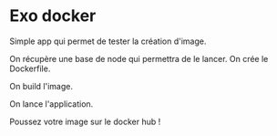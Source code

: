 # Exo docker

Simple app qui permet de tester la création d'image.

On récupère une base de node qui permettra de le lancer.
On crée le Dockerfile.

On build l'image.

On lance l'application.

Poussez votre image sur le docker hub !
